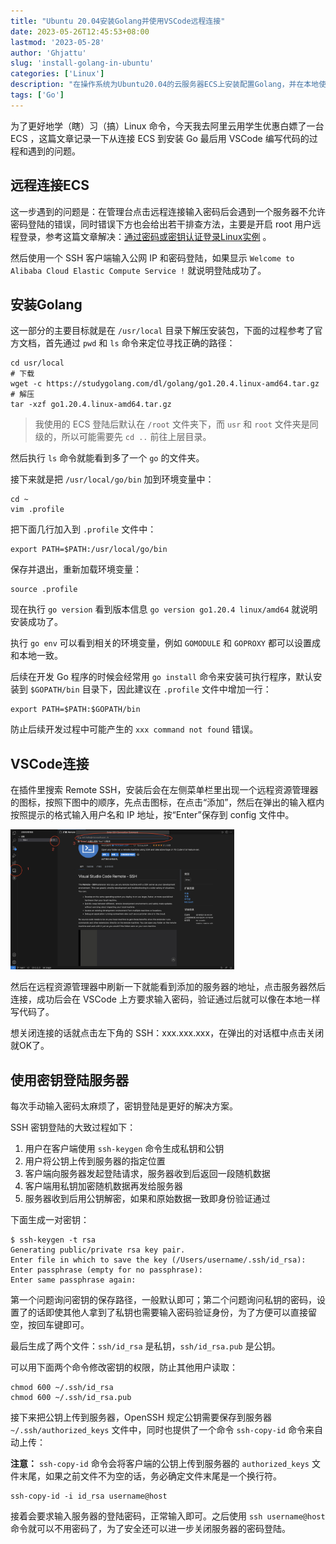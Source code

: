 ```yaml
---
title: "Ubuntu 20.04安装Golang并使用VSCode远程连接"
date: 2023-05-26T12:45:53+08:00
lastmod: '2023-05-28'
author: 'Ghjattu'
slug: 'install-golang-in-ubuntu'
categories: ['Linux']
description: "在操作系统为Ubuntu20.04的云服务器ECS上安装配置Golang，并在本地使用VSCode远程连接。"
tags: ['Go']
---
```


为了更好地学（瞎）习（搞）Linux 命令，今天我去阿里云用学生优惠白嫖了一台 ECS ，这篇文章记录一下从连接 ECS 到安装 Go 最后用 VSCode 编写代码的过程和遇到的问题。

## 远程连接ECS

这一步遇到的问题是：在管理台点击远程连接输入密码后会遇到一个服务器不允许密码登陆的错误，同时错误下方也会给出若干排查方法，主要是开启 root 用户远程登录，参考这篇文章解决：[通过密码或密钥认证登录Linux实例](https://help.aliyun.com/document_detail/147650.html?#section-m1n-unh-gr1) 。

然后使用一个 SSH 客户端输入公网 IP 和密码登陆，如果显示 `Welcome to Alibaba Cloud Elastic Compute Service !` 就说明登陆成功了。

## 安装Golang

这一部分的主要目标就是在 `/usr/local` 目录下解压安装包，下面的过程参考了官方文档，首先通过 `pwd` 和 `ls` 命令来定位寻找正确的路径：

```shell
cd usr/local
# 下载
wget -c https://studygolang.com/dl/golang/go1.20.4.linux-amd64.tar.gz
# 解压
tar -xzf go1.20.4.linux-amd64.tar.gz
```

>我使用的 ECS 登陆后默认在 `/root` 文件夹下，而 `usr` 和 `root` 文件夹是同级的，所以可能需要先 `cd ..` 前往上层目录。

然后执行 `ls` 命令就能看到多了一个 `go` 的文件夹。

接下来就是把 `/usr/local/go/bin` 加到环境变量中：

```shell
cd ~
vim .profile
```

把下面几行加入到 `.profile` 文件中：

```shell
export PATH=$PATH:/usr/local/go/bin
```

保存并退出，重新加载环境变量：

```shell
source .profile
```

现在执行 `go version` 看到版本信息 `go version go1.20.4 linux/amd64` 就说明安装成功了。

执行 `go env` 可以看到相关的环境变量，例如 `GOMODULE` 和 `GOPROXY` 都可以设置成和本地一致。 

后续在开发 Go 程序的时候会经常用 `go install` 命令来安装可执行程序，默认安装到 `$GOPATH/bin` 目录下，因此建议在 `.profile` 文件中增加一行：
```shell
export PATH=$PATH:$GOPATH/bin
```
防止后续开发过程中可能产生的 `xxx command not found` 错误。


## VSCode连接

在插件里搜索 Remote SSH，安装后会在左侧菜单栏里出现一个远程资源管理器的图标，按照下图中的顺序，先点击图标，在点击“添加”，然后在弹出的输入框内按照提示的格式输入用户名和 IP 地址，按“Enter”保存到 config 文件中。

<img src="./config.png" style="zoom:35%;" />

然后在远程资源管理器中刷新一下就能看到添加的服务器的地址，点击服务器然后连接，成功后会在 VSCode 上方要求输入密码，验证通过后就可以像在本地一样写代码了。

想关闭连接的话就点击左下角的 SSH：xxx.xxx.xxx，在弹出的对话框中点击关闭就OK了。

## 使用密钥登陆服务器

每次手动输入密码太麻烦了，密钥登陆是更好的解决方案。

SSH 密钥登陆的大致过程如下：

1. 用户在客户端使用 `ssh-keygen` 命令生成私钥和公钥
2. 用户将公钥上传到服务器的指定位置
3. 客户端向服务器发起登陆请求，服务器收到后返回一段随机数据
4. 客户端用私钥加密随机数据再发给服务器
5. 服务器收到后用公钥解密，如果和原始数据一致即身份验证通过

下面生成一对密钥：

```shell
$ ssh-keygen -t rsa
Generating public/private rsa key pair.
Enter file in which to save the key (/Users/username/.ssh/id_rsa): 
Enter passphrase (empty for no passphrase): 
Enter same passphrase again: 
```

第一个问题询问密钥的保存路径，一般默认即可；第二个问题询问私钥的密码，设置了的话即使其他人拿到了私钥也需要输入密码验证身份，为了方便可以直接留空，按回车键即可。

最后生成了两个文件：`ssh/id_rsa` 是私钥，`ssh/id_rsa.pub` 是公钥。

可以用下面两个命令修改密钥的权限，防止其他用户读取：

```shell
chmod 600 ~/.ssh/id_rsa
chmod 600 ~/.ssh/id_rsa.pub
```

接下来把公钥上传到服务器，OpenSSH 规定公钥需要保存到服务器 `~/.ssh/authorized_keys` 文件中，同时也提供了一个命令 `ssh-copy-id` 命令来自动上传：

**注意：** `ssh-copy-id` 命令会将客户端的公钥上传到服务器的 `authorized_keys` 文件末尾，如果之前文件不为空的话，务必确定文件末尾是一个换行符。

```shell
ssh-copy-id -i id_rsa username@host
```

接着会要求输入服务器的登陆密码，正常输入即可。之后使用 `ssh username@host` 命令就可以不用密码了，为了安全还可以进一步关闭服务器的密码登陆。
